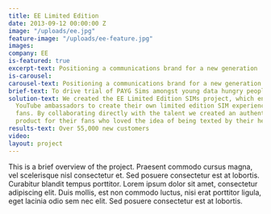 ```yaml
---
title: EE Limited Edition
date: 2013-09-12 00:00:00 Z
image: "/uploads/ee.jpg"
feature-image: "/uploads/ee-feature.jpg"
images: 
company: EE
is-featured: true
excerpt-text: Positioning a communications brand for a new generation
is-carousel: 
carousel-text: Positioning a communications brand for a new generation
brief-text: To drive trial of PAYG Sims amongst young data hungry people
solution-text: We created the EE Limited Edition SIMs project, which enabled influential
  YouTube ambassadors to create their own limited edition SIM experience for their
  fans. By collaborating directly with the talent we created an authentic and desirable
  product for their fans who loved the idea of being texted by their heroes.
results-text: Over 55,000 new customers
video: 
layout: project
---
```


This is a brief overview of the project. Praesent commodo cursus magna, vel scelerisque nisl consectetur et. Sed posuere consectetur est at lobortis. Curabitur blandit tempus porttitor. Lorem ipsum dolor sit amet, consectetur adipiscing elit. Duis mollis, est non commodo luctus, nisi erat porttitor ligula, eget lacinia odio sem nec elit. Sed posuere consectetur est at lobortis.